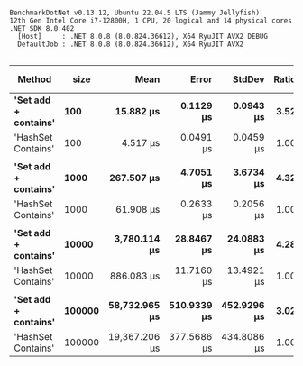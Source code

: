```

BenchmarkDotNet v0.13.12, Ubuntu 22.04.5 LTS (Jammy Jellyfish)
12th Gen Intel Core i7-12800H, 1 CPU, 20 logical and 14 physical cores
.NET SDK 8.0.402
  [Host]     : .NET 8.0.8 (8.0.824.36612), X64 RyuJIT AVX2 DEBUG
  DefaultJob : .NET 8.0.8 (8.0.824.36612), X64 RyuJIT AVX2


```
| Method               | size   | Mean          | Error       | StdDev      | Ratio | RatioSD | Gen0      | Gen1      | Gen2     | Allocated   | Alloc Ratio |
|--------------------- |------- |--------------:|------------:|------------:|------:|--------:|----------:|----------:|---------:|------------:|------------:|
| **&#39;Set add + contains&#39;** | **100**    |     **15.882 μs** |   **0.1129 μs** |   **0.0943 μs** |  **3.52** |    **0.05** |    **1.6479** |         **-** |        **-** |     **20.3 KB** |        **1.46** |
| &#39;HashSet Contains&#39;   | 100    |      4.517 μs |   0.0491 μs |   0.0459 μs |  1.00 |    0.00 |    1.1292 |         - |        - |    13.92 KB |        1.00 |
|                      |        |               |             |             |       |         |           |           |          |             |             |
| **&#39;Set add + contains&#39;** | **1000**   |    **267.507 μs** |   **4.7051 μs** |   **3.6734 μs** |  **4.32** |    **0.06** |   **26.3672** |    **3.9063** |        **-** |   **323.94 KB** |        **1.82** |
| &#39;HashSet Contains&#39;   | 1000   |     61.908 μs |   0.2633 μs |   0.2056 μs |  1.00 |    0.00 |   14.5264 |    3.1738 |        - |   178.22 KB |        1.00 |
|                      |        |               |             |             |       |         |           |           |          |             |             |
| **&#39;Set add + contains&#39;** | **10000**  |  **3,780.114 μs** |  **28.8467 μs** |  **24.0883 μs** |  **4.28** |    **0.06** |  **339.8438** |  **253.9063** |        **-** |  **4205.57 KB** |        **2.23** |
| &#39;HashSet Contains&#39;   | 10000  |    886.083 μs |  11.7160 μs |  13.4921 μs |  1.00 |    0.00 |  124.0234 |  124.0234 | 124.0234 |  1889.14 KB |        1.00 |
|                      |        |               |             |             |       |         |           |           |          |             |             |
| **&#39;Set add + contains&#39;** | **100000** | **58,732.965 μs** | **510.9339 μs** | **452.9296 μs** |  **3.02** |    **0.08** | **4333.3333** | **1111.1111** | **444.4444** | **50033.47 KB** |        **2.72** |
| &#39;HashSet Contains&#39;   | 100000 | 19,367.206 μs | 377.5686 μs | 434.8086 μs |  1.00 |    0.00 | 1968.7500 | 1781.2500 | 937.5000 | 18378.54 KB |        1.00 |
